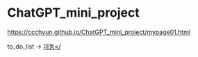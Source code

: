 # ChatGPT_mini_project
https://ccchyun.github.io/ChatGPT_mini_project/mypage01.html

to_do_list -> <a href = "https://github.com/ccchyun/ChatGPT_mini_project/blob/e0809ff438fc65a2eb3afe40a92503f0e1258802/To-Do%20List%20%ED%94%84%EB%A1%9C%EA%B7%B8%EB%9E%A8%EC%9E%85%EB%8B%88%EB%8B%A4.py" target="_blank">이동</
